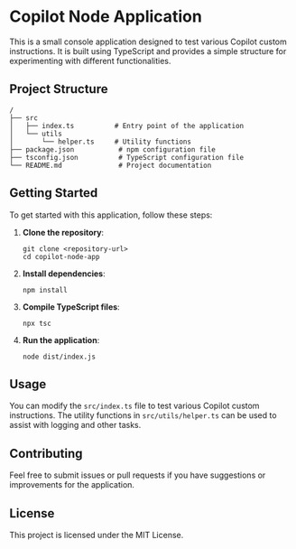 # Copilot Node Application

This is a small console application designed to test various Copilot custom instructions. It is built using TypeScript and provides a simple structure for experimenting with different functionalities.

## Project Structure

```plaintext
/
├── src
│   ├── index.ts          # Entry point of the application
│   └── utils
│       └── helper.ts     # Utility functions
├── package.json           # npm configuration file
├── tsconfig.json          # TypeScript configuration file
└── README.md              # Project documentation
```

## Getting Started

To get started with this application, follow these steps:

1. **Clone the repository**:

   ```pwsh
   git clone <repository-url>
   cd copilot-node-app
   ```

2. **Install dependencies**:

   ```pwsh
   npm install
   ```

3. **Compile TypeScript files**:

   ```pwsh
   npx tsc
   ```

4. **Run the application**:

   ```pwsh
   node dist/index.js
   ```

## Usage

You can modify the `src/index.ts` file to test various Copilot custom instructions. The utility functions in `src/utils/helper.ts` can be used to assist with logging and other tasks.

## Contributing

Feel free to submit issues or pull requests if you have suggestions or improvements for the application.

## License

This project is licensed under the MIT License.

